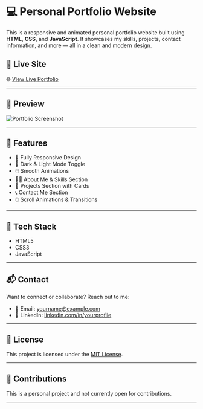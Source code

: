 # 💻 Personal Portfolio Website

This is a responsive and animated personal portfolio website built using **HTML**, **CSS**, and **JavaScript**. It showcases my skills, projects, contact information, and more — all in a clean and modern design.

## 🔗 Live Site

🌐 [View Live Portfolio](https://cococodes1518.github.io/CodeAlpha_Portfolio/)

---

## 📸 Preview

![Portfolio Screenshot](https://via.placeholder.com/800x400?text=Portfolio+Preview)

---

## 🚀 Features

- 🎨 Fully Responsive Design  
- 🌙 Dark & Light Mode Toggle  
- 🖱️ Smooth Animations  
- 🧑‍💻 About Me & Skills Section  
- 📂 Projects Section with Cards  
- 📞 Contact Me Section  
- 🖱️ Scroll Animations & Transitions  

---

## 📁 Tech Stack

- HTML5  
- CSS3  
- JavaScript  

---

## 📬 Contact

Want to connect or collaborate? Reach out to me:

- 📧 Email: yourname@example.com  
- 💼 LinkedIn: [linkedin.com/in/yourprofile](https://linkedin.com/in/yourprofile)

---

## 📝 License

This project is licensed under the [MIT License](./LICENSE).

---

## 🤝 Contributions

This is a personal project and not currently open for contributions.

---

